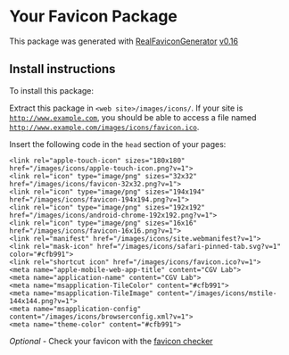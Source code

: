 # Your Favicon Package

This package was generated with [RealFaviconGenerator](https://realfavicongenerator.net/) [v0.16](https://realfavicongenerator.net/change_log#v0.16)

## Install instructions

To install this package:

Extract this package in <code>&lt;web site&gt;/images/icons/</code>. If your site is <code>http://www.example.com</code>, you should be able to access a file named <code>http://www.example.com/images/icons/favicon.ico</code>.

Insert the following code in the `head` section of your pages:

    <link rel="apple-touch-icon" sizes="180x180" href="/images/icons/apple-touch-icon.png?v=1">
    <link rel="icon" type="image/png" sizes="32x32" href="/images/icons/favicon-32x32.png?v=1">
    <link rel="icon" type="image/png" sizes="194x194" href="/images/icons/favicon-194x194.png?v=1">
    <link rel="icon" type="image/png" sizes="192x192" href="/images/icons/android-chrome-192x192.png?v=1">
    <link rel="icon" type="image/png" sizes="16x16" href="/images/icons/favicon-16x16.png?v=1">
    <link rel="manifest" href="/images/icons/site.webmanifest?v=1">
    <link rel="mask-icon" href="/images/icons/safari-pinned-tab.svg?v=1" color="#cfb991">
    <link rel="shortcut icon" href="/images/icons/favicon.ico?v=1">
    <meta name="apple-mobile-web-app-title" content="CGV Lab">
    <meta name="application-name" content="CGV Lab">
    <meta name="msapplication-TileColor" content="#cfb991">
    <meta name="msapplication-TileImage" content="/images/icons/mstile-144x144.png?v=1">
    <meta name="msapplication-config" content="/images/icons/browserconfig.xml?v=1">
    <meta name="theme-color" content="#cfb991">

*Optional* - Check your favicon with the [favicon checker](https://realfavicongenerator.net/favicon_checker)
